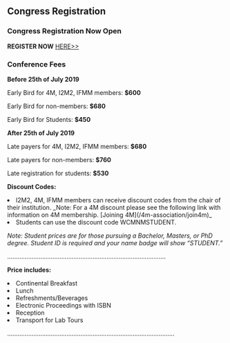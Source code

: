 ## Congress Registration

### Congress Registration Now Open


**REGISTER NOW** [HERE>>](https://reporter.ncsu.edu/index.html)




### Conference Fees

**Before 25th of July 2019**


Early Bird for 4M, I2M2, IFMM members: **$600**

Early Bird for non-members: **$680**

Early Bird for Students: **$450**

**After 25th of July 2019**

Late payers for 4M, I2M2, IFMM members: **$680**

Late payers for non-members: **$760**

Late registration for students: **$530**

**Discount Codes:**

<li> I2M2, 4M, IFMM members can receive discount codes from the chair of their institution.
_Note: For a 4M discount please see the following link with information on 4M membership. [Joining 4M](/4m-association/join4m)_

<li> Students can use the discount code WCMNMSTUDENT.

_Note: Student prices are for those pursuing a Bachelor, Masters, or PhD degree. Student ID is required and your name badge will show “STUDENT.”_


...........................................................................................


**Price includes:**

<li> Continental Breakfast

<li> Lunch

<li> Refreshments/Beverages

<li> Electronic Proceedings with ISBN

<li> Reception

<li> Transport for Lab Tours






................................................................................................
